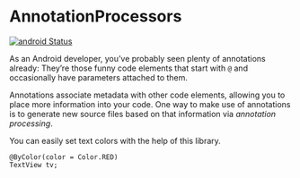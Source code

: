 # AnnotationProcessors

 [![android Status](https://img.shields.io/badge/platform-Android-yellow.svg)](https://www.android.com/)


As an Android developer, you’ve probably seen plenty of annotations already: They’re those funny code elements that start with  `@`  and occasionally have parameters attached to them.

Annotations associate metadata with other code elements, allowing you to place more information into your code. One way to make use of annotations is to generate new source files based on that information via  _annotation processing_.

You can easily set text colors with the help of this library.

 ``` 
 @ByColor(color = Color.RED)
TextView tv;
 ```
